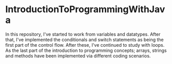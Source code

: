 # IntroductionToProgrammingWithJava

In this repository, I've started to work from variables and datatypes. After that, I've implemented the conditionals and switch statements as being the first part of the control flow. After these, I've continued to study with loops. As the last part of the introduction to programming concepts; arrays, strings and methods have been implemented via different coding scenarios.
